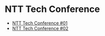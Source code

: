 # NTT Tech Conference

* [NTT Tech Conference #01](https://ntt-developers.github.io/ntt-tech-conference/01/)
* [NTT Tech Conference #02](https://ntt-developers.github.io/ntt-tech-conference/02/)
